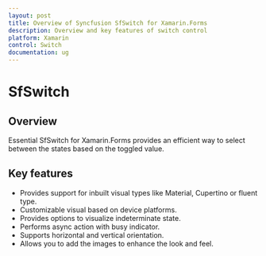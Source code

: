 ```yaml
---
layout: post
title: Overview of Syncfusion SfSwitch for Xamarin.Forms
description: Overview and key features of switch control
platform: Xamarin
control: Switch
documentation: ug
---
```



# SfSwitch

## Overview

Essential SfSwitch for Xamarin.Forms provides an efficient way to select between the states based on the toggled value.

## Key features

* Provides support for inbuilt visual types like Material, Cupertino or fluent type. 
* Customizable visual based on device platforms.
* Provides options to visualize indeterminate state.
* Performs async action with busy indicator.
* Supports horizontal and vertical orientation.
* Allows you to add the images to enhance the look and feel.